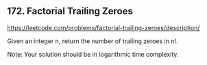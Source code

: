 ## 172. Factorial Trailing Zeroes

https://leetcode.com/problems/factorial-trailing-zeroes/description/

Given an integer n, return the number of trailing zeroes in n!.

Note: Your solution should be in logarithmic time complexity.
